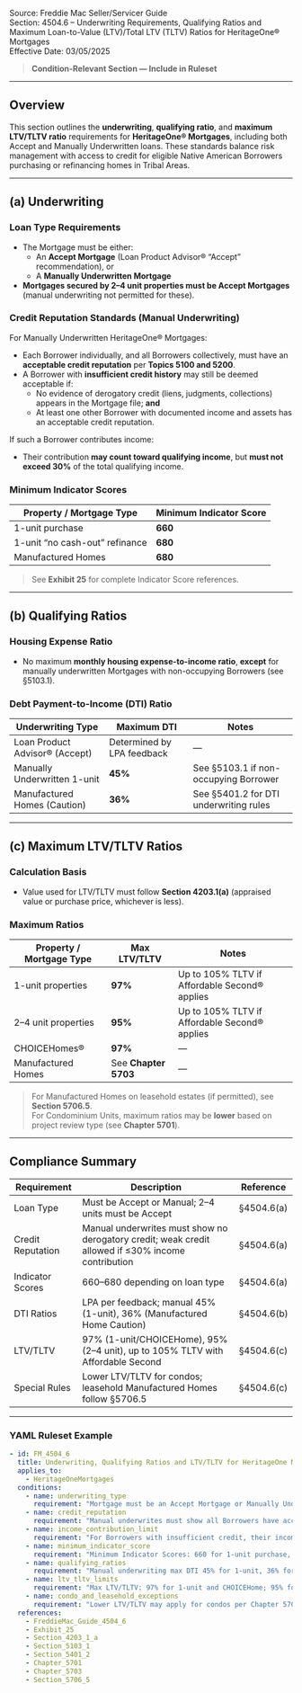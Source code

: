 Source: Freddie Mac Seller/Servicer Guide  
Section: 4504.6 – Underwriting Requirements, Qualifying Ratios and Maximum Loan-to-Value (LTV)/Total LTV (TLTV) Ratios for HeritageOne® Mortgages  
Effective Date: 03/05/2025  

> **Condition-Relevant Section — Include in Ruleset**

---

## Overview  
This section outlines the **underwriting**, **qualifying ratio**, and **maximum LTV/TLTV ratio** requirements for **HeritageOne® Mortgages**, including both Accept and Manually Underwritten loans. These standards balance risk management with access to credit for eligible Native American Borrowers purchasing or refinancing homes in Tribal Areas.

---

## (a) Underwriting  

### Loan Type Requirements
- The Mortgage must be either:
  - An **Accept Mortgage** (Loan Product Advisor® “Accept” recommendation), or  
  - A **Manually Underwritten Mortgage**
- **Mortgages secured by 2–4 unit properties must be Accept Mortgages** (manual underwriting not permitted for these).

### Credit Reputation Standards (Manual Underwriting)
For Manually Underwritten HeritageOne® Mortgages:
- Each Borrower individually, and all Borrowers collectively, must have an **acceptable credit reputation** per **Topics 5100 and 5200**.  
- A Borrower with **insufficient credit history** may still be deemed acceptable if:
  - No evidence of derogatory credit (liens, judgments, collections) appears in the Mortgage file; **and**
  - At least one other Borrower with documented income and assets has an acceptable credit reputation.

If such a Borrower contributes income:
- Their contribution **may count toward qualifying income**, but **must not exceed 30%** of the total qualifying income.

### Minimum Indicator Scores
| Property / Mortgage Type | Minimum Indicator Score |
|---------------------------|--------------------------|
| 1-unit purchase | **660** |
| 1-unit “no cash-out” refinance | **680** |
| Manufactured Homes | **680** |

> See **Exhibit 25** for complete Indicator Score references.

---

## (b) Qualifying Ratios  

### Housing Expense Ratio
- No maximum **monthly housing expense-to-income ratio**, **except** for manually underwritten Mortgages with non-occupying Borrowers (see §5103.1).

### Debt Payment-to-Income (DTI) Ratio  
| Underwriting Type | Maximum DTI | Notes |
|--------------------|-------------|-------|
| Loan Product Advisor® (Accept) | Determined by LPA feedback | — |
| Manually Underwritten 1-unit | **45%** | See §5103.1 if non-occupying Borrower |
| Manufactured Homes (Caution) | **36%** | See §5401.2 for DTI underwriting rules |

---

## (c) Maximum LTV/TLTV Ratios  

### Calculation Basis
- Value used for LTV/TLTV must follow **Section 4203.1(a)** (appraised value or purchase price, whichever is less).

### Maximum Ratios
| Property / Mortgage Type | Max LTV/TLTV | Notes |
|---------------------------|--------------|-------|
| 1-unit properties | **97%** | Up to 105% TLTV if Affordable Second® applies |
| 2–4 unit properties | **95%** | Up to 105% TLTV if Affordable Second® applies |
| CHOICEHomes® | **97%** | — |
| Manufactured Homes | See **Chapter 5703** | — |

> For Manufactured Homes on leasehold estates (if permitted), see **Section 5706.5**.  
> For Condominium Units, maximum ratios may be **lower** based on project review type (see **Chapter 5701**).

---

## Compliance Summary  

| Requirement | Description | Reference |
|--------------|-------------|------------|
| Loan Type | Must be Accept or Manual; 2–4 units must be Accept | §4504.6(a) |
| Credit Reputation | Manual underwrites must show no derogatory credit; weak credit allowed if ≤30% income contribution | §4504.6(a) |
| Indicator Scores | 660–680 depending on loan type | §4504.6(a) |
| DTI Ratios | LPA per feedback; manual 45% (1-unit), 36% (Manufactured Home Caution) | §4504.6(b) |
| LTV/TLTV | 97% (1-unit/CHOICEHome), 95% (2–4 unit), up to 105% TLTV with Affordable Second | §4504.6(c) |
| Special Rules | Lower LTV/TLTV for condos; leasehold Manufactured Homes follow §5706.5 | §4504.6(c) |

---

### YAML Ruleset Example  

```yaml
- id: FM_4504_6
  title: Underwriting, Qualifying Ratios and LTV/TLTV for HeritageOne Mortgages
  applies_to:
    - HeritageOneMortgages
  conditions:
    - name: underwriting_type
      requirement: "Mortgage must be an Accept Mortgage or Manually Underwritten Mortgage; 2–4 unit Mortgages must be Accept."
    - name: credit_reputation
      requirement: "Manual underwrites must show all Borrowers have acceptable credit reputations per Topics 5100 and 5200. Borrowers with limited credit acceptable if no derogatory items and co-borrower meets standards."
    - name: income_contribution_limit
      requirement: "For Borrowers with insufficient credit, their income contribution cannot exceed 30% of total qualifying income."
    - name: minimum_indicator_score
      requirement: "Minimum Indicator Scores: 660 for 1-unit purchase, 680 for 1-unit refinance, 680 for Manufactured Homes."
    - name: qualifying_ratios
      requirement: "Manual underwriting max DTI 45% for 1-unit, 36% for Manufactured Homes (Caution). No max housing expense ratio unless non-occupying Borrower."
    - name: ltv_tltv_limits
      requirement: "Max LTV/TLTV: 97% for 1-unit and CHOICEHome; 95% for 2–4 units; up to 105% TLTV with Affordable Second. Manufactured Homes per Chapter 5703."
    - name: condo_and_leasehold_exceptions
      requirement: "Lower LTV/TLTV may apply for condos per Chapter 5701; Manufactured Homes on leasehold estates per Section 5706.5."
  references:
    - FreddieMac_Guide_4504_6
    - Exhibit_25
    - Section_4203_1_a
    - Section_5103_1
    - Section_5401_2
    - Chapter_5701
    - Chapter_5703
    - Section_5706_5
